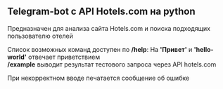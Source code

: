 ## Telegram-bot с API Hotels.com на python

Предназначен для анализа сайта Hotels.com и поиска подходящих пользователю отелей

Список возможных команд доступен по **/help**:
На **'Привет'** и **'hello-world'** отвечает приветствием  
**/example** выводит результат тестового запроса через API hotels.com

При некорректном вводе печатается сообщение об ошибке
